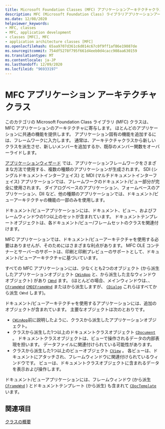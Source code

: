 ```yaml
---
title: Microsoft Foundation Classes (MFC) アプリケーションアーキテクチャクラス
description: MFC (Microsoft Foundation Class) ライブラリアプリケーションアーキテクチャクラスの概要について説明します。
ms.date: 12/08/2020
helpviewer_keywords:
- MFC, classes
- MFC, application development
- classes [MFC], MFC
- application architecture classes [MFC]
ms.openlocfilehash: 65aa9707d361c6d014c67c0f9ff1af86e19087de
ms.sourcegitcommit: 754df5278f795f661d4eeb0d4cacc908aa630159
ms.translationtype: MT
ms.contentlocale: ja-JP
ms.lasthandoff: 12/09/2020
ms.locfileid: "96933197"
---
```

# <a name="mfc-application-architecture-classes"></a>MFC アプリケーション アーキテクチャ クラス

このカテゴリの Microsoft Foundation Class ライブラリ (MFC) クラスは、MFC アプリケーションのアーキテクチャに寄与します。 ほとんどのアプリケーションに共通の機能を提供します。 アプリケーション固有の機能を追加するには、フレームワークに入力します。 通常は、アーキテクチャクラスから新しいクラスを派生させ、新しいメンバーを追加するか、既存のメンバー関数をオーバーライドします。

[アプリケーションウィザード](reference/mfc-application-wizard.md) では、アプリケーションフレームワークをさまざまな方法で使用する、複数の種類のアプリケーションが生成されます。 SDI (シングルドキュメントインターフェイス) と MDI (マルチドキュメントインターフェイス) アプリケーションでは、フレームワークのドキュメント/ビュー部分が完全に使用されます。 ダイアログベースのアプリケーション、フォームベースのアプリケーション、Dll など、他の種類のアプリケーションでは、ドキュメント/ビューアーキテクチャの機能の一部のみを使用します。

ドキュメント/ビューアプリケーションには、ドキュメント、ビュー、およびフレームウィンドウの1つ以上のセットが含まれています。 ドキュメントテンプレートオブジェクトは、各ドキュメント/ビュー/フレームセットのクラスを関連付けます。

MFC アプリケーションでは、ドキュメント/ビューアーキテクチャを使用する必要はありませんが、そのためにはさまざまな利点があります。 MFC OLE コンテナーとサーバーのサポートは、印刷と印刷プレビューのサポートとして、ドキュメント/ビューアーキテクチャに基づいています。

すべての MFC アプリケーションには、少なくとも2つのオブジェクト (から派生したアプリケーションオブジェクト [`CWinApp`](reference/cwinapp-class.md) と、から派生した主なウィンドウオブジェクト) があり [`CWnd`](reference/cwnd-class.md) ます。 (ほとんどの場合、メインウィンドウは、、 [`CFrameWnd`](reference/cframewnd-class.md) [`CMDIFrameWnd`](reference/cmdiframewnd-class.md) またはから派生しますが、 [`CDialog`](reference/cdialog-class.md) これらはすべてから派生 `CWnd` します)。

ドキュメント/ビューアーキテクチャを使用するアプリケーションには、追加のオブジェクトが含まれています。 主要なオブジェクトは次のとおりです。

- [`CWinApp`](reference/cwinapp-class.md)前に説明したように、クラスから派生したアプリケーションオブジェクト。
- クラスから派生した1つ以上のドキュメントクラスオブジェクト [`CDocument`](reference/cdocument-class.md) 。 ドキュメントクラスオブジェクトは、ビューで操作されるデータの内部表現を担います。 データファイルに関連付けられている可能性があります。
- クラスから派生した1つ以上のビューオブジェクト [`CView`](reference/cview-class.md) 。 各ビューは、ドキュメントにアタッチされ、フレームウィンドウに関連付けられているウィンドウです。 ビューは、ドキュメントクラスオブジェクトに含まれるデータを表示および操作します。

ドキュメント/ビューアプリケーションには、フレームウィンドウ (から派生 [`CFrameWnd`](reference/cframewnd-class.md) ) とドキュメントテンプレート (から派生) も含まれて [`CDocTemplate`](reference/cdoctemplate-class.md) います。

## <a name="see-also"></a>関連項目

[クラスの概要](class-library-overview.md)
